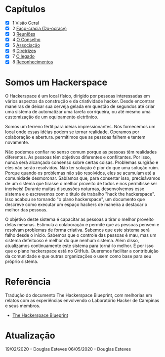 # Capítulos 
 - [x] 1 [Visão Geral](https://github.com/lhc/hackerspace-blueprint/blob/master/1-visao-geral.md)
 - [x] 2 [Faço-cracia (Do-ocracy)](https://github.com/lhc/hackerspace-blueprint/blob/master/2-do-ocracy.md)
 - [x] 3 [Reuniões](https://github.com/lhc/hackerspace-blueprint/blob/master/3-reunioes.md)
 - [x] 4 [O Conselho](https://github.com/lhc/hackerspace-blueprint/blob/master/4-o-conselho.md)
 - [x] 5 [Associação](https://github.com/lhc/hackerspace-blueprint/blob/master/5-associacao.md)
 - [x] 6 [Diretrizes](https://github.com/lhc/hackerspace-blueprint/blob/master/6-diretrizes.md)
 - [x] 7 [O legado](https://github.com/lhc/hackerspace-blueprint/blob/master/7-o-legado.md)
 - [x] 8 [Reconhecimentos](https://github.com/lhc/hackerspace-blueprint/blob/master/8-reconhecimentos.md)

# Somos um Hackerspace

O Hackerspace é um local físico, dirigido por pessoas interessadas em vários aspectos da construção e da criatividade hacker. Desde encontrar maneiras de deixar sua cerveja gelada em questão de segundos até criar uma sistema de automatizar uma tarefa corriqueira, ou até mesmo uma customização de um equipamento eletrônico.

Somos um terreno fértil para idéias impressionantes. Nós fornecemos um local onde essas idéias podem se tornar realidade. Operamos por colaboração e abertura. permitimos que as pessoas falhem e tentem novamente.

Não podemos confiar no senso comum porque as pessoas têm realidades diferentes.
As pessoas têm objetivos diferentes e conflitantes. Por isso, nunca será alcançado consenso sobre certas coisas. Problemas surgirão e eles não serão resolvidos.
Não ter solução é pior do que uma solução ruim. Porque quando os problemas não são resolvidos, eles se acumulam até a comunidade desmoronar.
Sabíamos que, para consertar isso, precisávamos de um sistema que tirasse o melhor proveito de todos e nos permitisse ser incríveis! Durante muitas discussões noturnas, desenvolvemos esse sistema e o escrevemos com o título de trabalho "hack the hackerspace". Isso acabou se tornando "o plano hackerspace", um documento que descreve como executar um espaço hackers de maneira a destacar o melhor das pessoas. 

O objetivo deste sistema é capacitar as pessoas a tirar o melhor proveito delas mesmas. Estimula a colaboração e permite que as pessoas pensem e resolvam problemas de forma criativa. Sabemos que este sistema será falho desde o início. Sabemos que o controle das pessoas é mau, mas um sistema defeituoso é melhor do que nenhum sistema. Além disso, atualizamos continuamente este sistema para torná-lo melhor. É por isso que o plano hackerspace está no GitHub. Queremos facilitar a contribuição da comunidade e que outras organizações o usem como base para seu próprio sistema.

# Referência 
Tradução do documento The Hackerspace Blueprint, com melhorias em relatos com as experiências envolvendo o Laboratório Hacker de Campinas e seus membros.
- [The Hackerspace Blueprint](https://hackerspace.design/)

# Atualização
19/02/2020 - Douglas Esteves
06/05/2020 - Douglas Esteves
